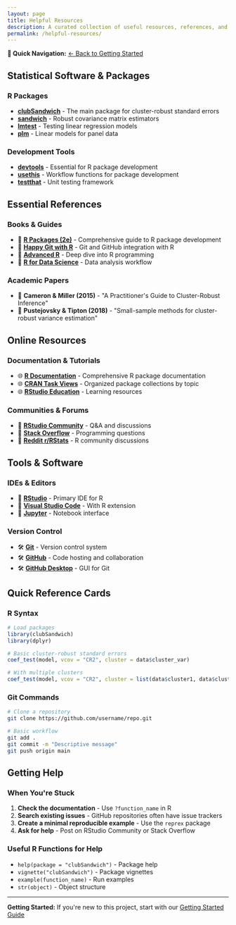 ```yaml
---
layout: page
title: Helpful Resources
description: A curated collection of useful resources, references, and tools for statistical analysis
permalink: /helpful-resources/
---
```


<!-- Navigation to other page -->
<div class="alert alert-info">
    <strong>📌 Quick Navigation:</strong> 
    <a href="{{ site.baseurl }}/getting-started/" class="btn btn-outline-success btn-sm ms-2">← Back to Getting Started</a>
</div>

## Statistical Software & Packages

### R Packages
- **[clubSandwich](https://cran.r-project.org/package=clubSandwich)** - The main package for cluster-robust standard errors
- **[sandwich](https://cran.r-project.org/package=sandwich)** - Robust covariance matrix estimators
- **[lmtest](https://cran.r-project.org/package=lmtest)** - Testing linear regression models
- **[plm](https://cran.r-project.org/package=plm)** - Linear models for panel data

### Development Tools
- **[devtools](https://devtools.r-lib.org/)** - Essential for R package development
- **[usethis](https://usethis.r-lib.org/)** - Workflow functions for package development
- **[testthat](https://testthat.r-lib.org/)** - Unit testing framework

## Essential References

### Books & Guides
- 📖 **[R Packages (2e)](https://r-pkgs.org/)** - Comprehensive guide to R package development
- 📖 **[Happy Git with R](https://happygitwithr.com/)** - Git and GitHub integration with R
- 📖 **[Advanced R](https://adv-r.hadley.nz/)** - Deep dive into R programming
- 📖 **[R for Data Science](https://r4ds.had.co.nz/)** - Data analysis workflow

### Academic Papers
- 📄 **Cameron & Miller (2015)** - "A Practitioner's Guide to Cluster-Robust Inference"
- 📄 **Pustejovsky & Tipton (2018)** - "Small-sample methods for cluster-robust variance estimation"

## Online Resources

### Documentation & Tutorials
- 🌐 **[R Documentation](https://www.rdocumentation.org/)** - Comprehensive R package documentation
- 🌐 **[CRAN Task Views](https://cran.r-project.org/web/views/)** - Organized package collections by topic
- 🌐 **[RStudio Education](https://education.rstudio.com/)** - Learning resources

### Communities & Forums
- 💬 **[RStudio Community](https://community.rstudio.com/)** - Q&A and discussions
- 💬 **[Stack Overflow](https://stackoverflow.com/questions/tagged/r)** - Programming questions
- 💬 **[Reddit r/RStats](https://www.reddit.com/r/rstats/)** - R community discussions

## Tools & Software

### IDEs & Editors
- 🔧 **[RStudio](https://posit.co/products/open-source/rstudio/)** - Primary IDE for R
- 🔧 **[Visual Studio Code](https://code.visualstudio.com/)** - With R extension
- 🔧 **[Jupyter](https://jupyter.org/)** - Notebook interface

### Version Control
- 🛠️ **[Git](https://git-scm.com/)** - Version control system
- 🛠️ **[GitHub](https://github.com/)** - Code hosting and collaboration
- 🛠️ **[GitHub Desktop](https://desktop.github.com/)** - GUI for Git

## Quick Reference Cards

### R Syntax
```r
# Load packages
library(clubSandwich)
library(dplyr)

# Basic cluster-robust standard errors
coef_test(model, vcov = "CR2", cluster = data$cluster_var)

# With multiple clusters
coef_test(model, vcov = "CR2", cluster = list(data$cluster1, data$cluster2))
```

### Git Commands
```bash
# Clone a repository
git clone https://github.com/username/repo.git

# Basic workflow
git add .
git commit -m "Descriptive message"
git push origin main
```

## Getting Help

### When You're Stuck
1. **Check the documentation** - Use `?function_name` in R
2. **Search existing issues** - GitHub repositories often have issue trackers
3. **Create a minimal reproducible example** - Use the `reprex` package
4. **Ask for help** - Post on RStudio Community or Stack Overflow

### Useful R Functions for Help
- `help(package = "clubSandwich")` - Package help
- `vignette("clubSandwich")` - Package vignettes
- `example(function_name)` - Run examples
- `str(object)` - Object structure

---

<!-- Navigation to other page -->
<div class="alert alert-light border text-center mt-4">
    <strong>Getting Started:</strong> If you're new to this project, start with our 
    <a href="{{ site.baseurl }}/getting-started/" class="btn btn-success btn-sm">Getting Started Guide</a>
</div>
